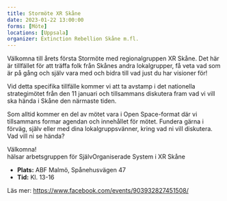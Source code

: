```yaml
---
title: Stormöte XR Skåne
date: 2023-01-22 13:00:00
forms: [Möte]
locations: [Uppsala]
organizer: Extinction Rebellion Skåne m.fl.
---
```

Välkomna till årets första Stormöte med regionalgruppen XR Skåne. Det här är tillfället för att träffa folk från Skånes andra lokalgrupper, få veta vad som är på gång och själv vara med och bidra till vad just du har visioner för!

Vid detta specifika tillfälle kommer vi att ta avstamp i det nationella strategimötet från den 11 januari och tillsammans diskutera fram vad vi vill ska hända i Skåne den närmaste tiden.

Som alltid kommer en del av mötet vara i Open Space-format där vi tillsammans formar agendan och innehållet för mötet. Fundera gärna i förväg, själv eller med dina lokalgruppsvänner, kring vad ni vill diskutera. Vad vill ni se hända?

Välkomna!<br>
hälsar arbetsgruppen för SjälvOrganiserade System i XR Skåne

* **Plats:** ABF Malmö, Spånehusvägen 47
* **Tid:** Kl. 13-16

Läs mer: https://www.facebook.com/events/903932827451508/